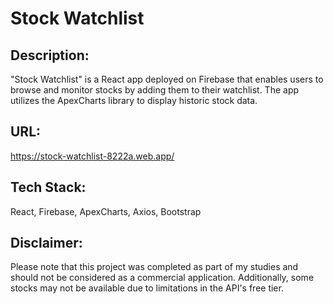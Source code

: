 # Stock Watchlist

## Description:
"Stock Watchlist" is a React app deployed on Firebase that enables users to browse and monitor stocks by adding them to their watchlist. The app utilizes the ApexCharts library to display historic stock data.

## URL: 
https://stock-watchlist-8222a.web.app/

## Tech Stack: 
React, Firebase, ApexCharts, Axios, Bootstrap

## Disclaimer: 
Please note that this project was completed as part of my studies and should not be considered as a commercial application. Additionally, some stocks may not be available due to limitations in the API's free tier.
